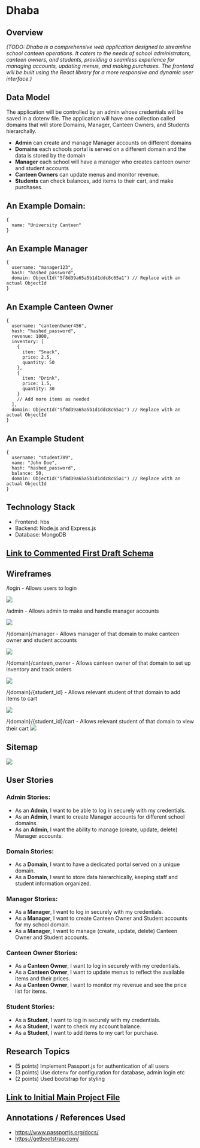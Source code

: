 # Dhaba

## Overview
*(TODO: Dhaba is a comprehensive web application designed to streamline school canteen operations. It caters to the needs of school administrators, canteen owners, and students, providing a seamless experience for managing accounts, updating menus, and making purchases. The frontend will be built using the React library for a more responsive and dynamic user interface.)*

## Data Model

The application will be controlled by an admin whose credentials will be saved in a dotenv file. The application will have one collection called domains that will store Domains, Manager, Canteen Owners, and Students hierarchally.

- **Admin** can create and manage Manager accounts on different domains
- **Domains** each schools portal is served on a different domain and the data is stored by the domain
- **Manager** each school will have a manager who creates canteen owner and student accounts
- **Canteen Owners** can update menus and monitor revenue.
- **Students** can check balances, add items to their cart, and make purchases.

## An Example Domain:

```
{
  name: "University Canteen"
}
```

## An Example Manager

```
{
  username: "manager123",
  hash: "hashed_password",
  domain: ObjectId("5f8d39a65a5b1d1ddc8c65a1") // Replace with an actual ObjectId
}
```

## An Example Canteen Owner

```
{
  username: "canteenOwner456",
  hash: "hashed_password",
  revenue: 1000,
  inventory: [
    {
      item: "Snack",
      price: 2.5,
      quantity: 50
    },
    {
      item: "Drink",
      price: 1.5,
      quantity: 30
    }
    // Add more items as needed
  ],
  domain: ObjectId("5f8d39a65a5b1d1ddc8c65a1") // Replace with an actual ObjectId
}

```

## An Example Student

```
{
  username: "student789",
  name: "John Doe",
  hash: "hashed_password",
  balance: 50,
  domain: ObjectId("5f8d39a65a5b1d1ddc8c65a1") // Replace with an actual ObjectId
}
```



## Technology Stack

- Frontend: hbs
- Backend: Node.js and Express.js
- Database: MongoDB

## [Link to Commented First Draft Schema](db.mjs)

## Wireframes

/login - Allows users to login

![](wireframes/login.png)

/admin - Allows admin to make and handle manager accounts

![](wireframes/admin.png)

/{domain}/manager - Allows manager of that domain to make canteen owner and student accounts

![](wireframes/manager.png)

/{domain}/canteen_owner - Allows canteen owner of that domain to set up inventory and track orders

![](wireframes/canteen_owner.png)

/{domain}/{student_id} - Allows relevant student of that domain to add items to cart

![](wireframes/student.png)

/{domain}/{student_id}/cart - Allows relevant student of that domain to view their cart
![](wireframes/cart.png)

## Sitemap

![](wireframes/sitemap.png)

## User Stories

### Admin Stories:
- As an **Admin**, I want to be able to log in securely with my credentials.
- As an **Admin**, I want to create Manager accounts for different school domains.
- As an **Admin**, I want the ability to manage (create, update, delete) Manager accounts.

### Domain Stories:
- As a **Domain**, I want to have a dedicated portal served on a unique domain.
- As a **Domain**, I want to store data hierarchically, keeping staff and student information organized.

### Manager Stories:
- As a **Manager**, I want to log in securely with my credentials.
- As a **Manager**, I want to create Canteen Owner and Student accounts for my school domain.
- As a **Manager**, I want to manage (create, update, delete) Canteen Owner and Student accounts.

### Canteen Owner Stories:
- As a **Canteen Owner**, I want to log in securely with my credentials.
- As a **Canteen Owner**, I want to update menus to reflect the available items and their prices.
- As a **Canteen Owner**, I want to monitor my revenue and see the price list for items.

### Student Stories:
- As a **Student**, I want to log in securely with my credentials.
- As a **Student**, I want to check my account balance.
- As a **Student**, I want to add items to my cart for purchase.

## Research Topics
- (5 points) Implement Passport.js for authentication of all users
- (3 points) Use dotenv for configuration for database, admin login etc
- (2 points) Used bootstrap for styling

## [Link to Initial Main Project File](app.mjs)

## Annotations / References Used
- https://www.passportjs.org/docs/
- https://getbootstrap.com/